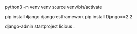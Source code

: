 python3 -m venv venv
source venv/bin/activate

pip install django djangorestframework
pip install Django==2.2

django-admin startproject licious .